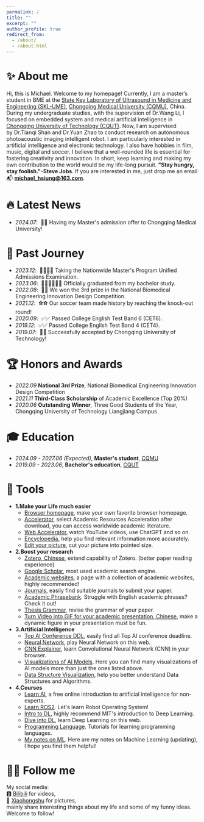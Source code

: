 ```yaml
---
permalink: /
title: ""
excerpt: ""
author_profile: true
redirect_from:
  - /about/
  - /about.html
---
```



<span class='anchor' id='about-me'></span>

# ✨ About me
Hi, this is Michael. Welcome to my homepage! Currently, I am a master’s student in BME at the [State Key Laboratory of Ultrasound in Medicine and Engineering (SKL-UME)](https://skl-ume.cqmu.edu.cn/), [Chongqing Medical University (CQMU)](https://www.cqmu.edu.cn/), China. During my undergraduate studies, with the supervision of Dr.Wang Li, I focused on embedded system and medical artificial intelligence in [Chongqing University of Technology (CQUT)](https://www.cqut.edu.cn/). Now, I am supervised by Dr.Tianqi Shan and Dr.Yuan Zhao to conduct research on autonomous photoacoustic imaging intelligent robot.
I am particularly interested in artificial intelligence and electronic technology. I also have hobbies in film, music, digital and soccer. I believe that a well-rounded life is essential for fostering creativity and innovation. In short, keep learning and making my own contribution to the world would be my life-long pursuit. **"Stay hungry, stay foolish."-Steve Jobs**. If you are interested in me, just drop me an email 📬 **michael_hsiung@163.com**.

# 🔥 Latest News
- *2024.07*: &nbsp;🎉🎉 Having my Master's admission offer to Chongqing Medical University!

# 🍄 Past Journey
- *2023.12*: &nbsp;✍🏻✍🏻 Taking the Nationwide Master's Program Unified Admissions Examination.
- *2023.06*: &nbsp;👨🏻‍🎓👨🏻‍🎓 Officially graduated from my bachelor study.
- *2022.08*: &nbsp;🥳🥳 We won the 3rd prize in the National Biomedical Engineering Innovation Design Competition.
- *2021.12*: &nbsp;⚽⚽ Our soccer team made history by reaching the knock-out round!
- *2020.09*: &nbsp;✅✅ Passed College English Test Band 6 (CET6).
- *2019.12*: &nbsp;✅✅ Passed College English Test Band 4 (CET4).
- *2019.07*: &nbsp;🎉🎉 Successfully accepted by Chongqing University of Technology!

# 🏆 Honors and Awards
- *2022.09* **National 3rd Prize**, National Biomedical Engineering Innovation Design Competition
- *2021.11* **Third-Class Scholarship** of Academic Excellence (Top 20%)
- *2020.06* **Outstanding Winner**, Three Good Students of the Year, Chongqing University of Technology Liangjiang Campus

# 🎓 Education
- *2024.09 - 2027.06 (Expected)*, **Master's student**, [CQMU](https://www.cqmu.edu.cn/)
- *2019.09 - 2023.06*, **Bachelor's education**, [CQUT](https://www.cqut.edu.cn/)

# 🎨 Tools
- **1.Make your Life much easier**
  - [Browser homepage](https://www.wetab.link/), make your own favorite browser homepage.
  - [Accelerator](https://uu.163.com/), select Academic Resources Acceleration after download, you can access worldwide academic literature.
  - [Web Accelerator](https://ilink-a.com/), watch YouTube videos, use ChatGPT and so on.
  - [Encyclopedia](https://zh.wikipedia.org/), help you find relevant information more accurately.
  - [Edit your picture](https://www.iloveimg.com/zh-cn/crop-image/crop-png), cut your picture into pointed size.
- **2.Boost your research**
  - [Zotero, Chinese](https://zotero-chinese.com/), extend capability of Zotero. (better paper reading experience)
  - [Google Scholar](https://scholar.google.com/), most used academic search engine.
  - [Academic websites](https://www.yanweb.top/), a page with a collection of academic websites, highly recommended!
  - [Journals](https://www.scimagojr.com/journalrank.php), easily find suitable journals to submit your paper.
  - [Academic Phrasebank](https://www.phrasebank.manchester.ac.uk/). Struggle with English academic phrases? Check it out!
  - [Thesis Grammar](https://app.grammarly.com/), revise the grammar of your paper.
  - [Turn Video into GIF for your academic presentation, Chinese](https://www.tutieshi.com/video/), make a dynamic figure in your presentation must be fun.
- **3.Artificial Intelligence**
  - [Top AI Conference DDL](https://aideadlin.es/?sub=ML,NLP,KR,HCI), easily find all Top AI conference deadline.
  - [Neural Network](https://playground.tensorflow.org/#activation=tanh&batchSize=10&dataset=circle&regDataset=reg-plane&learningRate=0.03&regularizationRate=0&noise=0&networkShape=4,2&seed=0.40089&showTestData=false&discretize=false&percTrainData=50&x=true&y=true&xTimesY=false&xSquared=false&ySquared=false&cosX=false&sinX=false&cosY=false&sinY=false&collectStats=false&problem=classification&initZero=false&hideText=false), play Neural Network on this web.
  - [CNN Explainer](https://poloclub.github.io/cnn-explainer/), learn Convolutional Neural Network (CNN) in your browser.
  - [Visualizations of AI Models](https://poloclub.github.io/). Here you can find many visualizations of AI models more than just the ones listed above.
  - [Data Structure Visualization](https://www.cs.usfca.edu/~galles/visualization/Algorithms.html), help you better understand Data Structures and Algorithms.
- **4.Courses**
  - [Learn AI](https://elementsofai.com/), a free online introduction to artificial intelligence for non-experts.
  - [Learn ROS2](https://fishros.com/d2lros2foxy/#/). Let's learn Robot Operating System!
  - [Intro to DL](http://introtodeeplearning.com/), highly recommend MIT's introduction to Deep Learning.
  - [Dive into DL](https://zh-v2.d2l.ai/), learn Deep Learning on this web.
  - [Programming Language](https://www.tutorialspoint.com/index.htm). Tutorials for learning programming languages.
  - [My notes on ML](https://michael-hsiung.notion.site/fc1c0f3c43e8415da0338a0d755cff06?pvs=73). Here are my notes on Machine Learning (updating), I hope you find them helpful!

# 👋🏻 Follow me
My social media:<br>
🅱️ [Bilibili](https://space.bilibili.com/497295199?spm_id_from=333.1007.0.0) for videos,<br>
🍠 [Xiaohongshu](https://www.xiaohongshu.com/user/profile/5f056d25000000000100727b?xhsshare=CopyLink&appuid=5f056d25000000000100727b&apptime=1722927832&share_id=2e86b12b99e14d298bc30fa5b4bc2690) for pictures,<br>
mainly share interesting things about my life and some of my funny ideas.<br>
Welcome to follow!<br>
<br>
<br>
<br>
